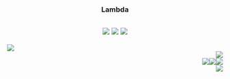 <div align="center">
  
  ### Lambda
  
  <a href="https://hits.seeyoufarm.com"><img src="https://hits.seeyoufarm.com/api/count/incr/badge.svg?url=https%3A%2F%2Fgithub.com%2Flambda127&count_bg=black&title_bg=black&icon=github.svg&icon_color=white&title=GitHUb&edge_flat=true"/></a> <a href="https://www.instagram.com/llllambdalll"><img src="https://img.shields.io/badge/Instagram-%23E4405F?style=flat&logo=Instagram&logoColor=white"
/></a> <a href="mailto:lambda@smail.kongju.ac.kr"><img src="https://img.shields.io/badge/Email-blue?style=flat&logo=Gmail&logoColor=white&link=lambda@smail.kongju.ac.kr"
/></a>
  ---
</div>

<div>
  <picture>
  <source
    srcset="https://github-readme-stats.vercel.app/api?username=lambda127&show_icons=true&theme=dark"
  />
  <img src="https://github-readme-stats.vercel.app/api?username=lambda127&show_icons=true" />
</picture>
 <div align="right">
    <a ><img src="https://img.shields.io/badge/Instagram-%23E4405F?style=flat&logo=Instagram&logoColor=white"
/></a><br><a><img src="https://img.shields.io/badge/Instagram-%23E4405F?style=flat&logo=Instagram&logoColor=white"
/></a><a><img src="https://img.shields.io/badge/Instagram-%23E4405F?style=flat&logo=Instagram&logoColor=white"
/></a><a><img src="https://img.shields.io/badge/Instagram-%23E4405F?style=flat&logo=Instagram&logoColor=white"
/></a><br><a><img src="https://img.shields.io/badge/Instagram-%23E4405F?style=flat&logo=Instagram&logoColor=white"
/></a>
 </div>
  
</div>
